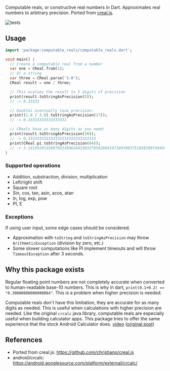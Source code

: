 Computable reals, or constructive real numbers in Dart. Approximates real numbers to arbitrary precision. Ported from [creal.js](https://github.com/christianp/creal.js).

![tests](https://github.com/aarol/computable_reals/actions/workflows/tests.yml/badge.svg)

## Usage

```dart
import 'package:computable_reals/computable_reals.dart';

void main() {
  // Create a computable real from a number
  var one = CReal.from(1);
  // Or a string
  var three = CReal.parse('3.0');
  CReal result = one / three;

  // This evalues the result to 5 digits of precision
  print(result.toStringAsPrecision(5));
  // -> 0.33333

  // Doubles eventually lose precision:
  print((1.0 / 3.0).toStringAsPrecision(17));
  // -> 0.33333333333333331

  // CReals have as many digits as you need:
  print(result.toStringAsPrecision(30));
  // -> 0.333333333333333333333333333333
  print(CReal.pi.toStringAsPrecision(64));
  // -> 3.1415926535897932384626433832795028841971693993751058209749445923
}
```

### Supported operations

- Addition, substraction, division, multiplication
- Left/right shift
- Square root
- Sin, cos, tan, asin, acos, atan
- ln, log, exp, pow
- PI, E

### Exceptions

If using user input, some edge cases should be considered.
* Approximation with `toString` and `toStringAsPrecision` may throw `ArithmeticException` (division by zero, etc.)
* Some slower computations like PI implement timeouts and will throw `TimeoutException` after 3 seconds.

## Why this package exists

Regular floating point numbers are not completely accurate when converted to human-readable base-10 numbers. This is why in dart, `print(0.1+0.2) == "0.30000000000000004"`. This is a problem when higher precision is needed.

Computable reals don't have this limitation, they are accurate for as many digits as needed. This is useful when calculations with higher precision are needed. Like the original `crcalc` java library, computable reals are especially useful when building calculator apps. This package tries to offer the same experience that the stock Android Calculator does. [video](https://aperiodical.com/wp-content/uploads/2022/03/MP4_20220302_141007-1.mp4) ([original post](https://aperiodical.com/2022/03/now-im-calculating-with-constructive-reals/))

## References

- Ported from creal.js: https://github.com/christianp/creal.js
- android/crcalc: https://android.googlesource.com/platform/external/crcalc/
